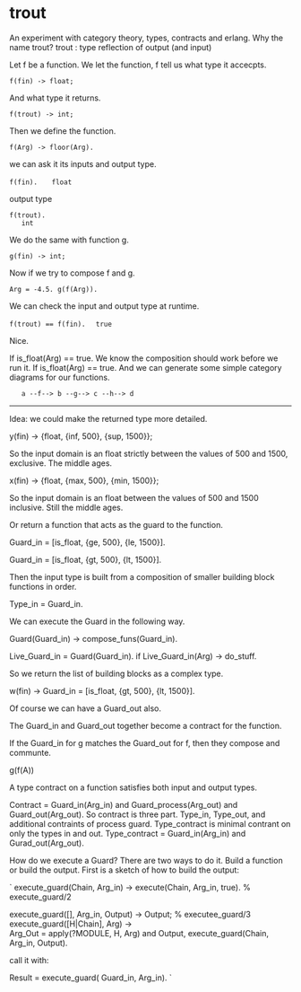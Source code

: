# trout

An experiment with category theory, types, contracts and erlang.
Why the name trout?
trout : type reflection of output (and input) 

Let f be a function.
We let the function, f tell us what type it accecpts.

`f(fin) -> float;`

And what type it returns.

`f(trout) -> int;`

Then we define the function.

`f(Arg) -> floor(Arg).`

we can ask it its inputs and output type.

`f(fin).`
`   float`

output type

`f(trout).`  
`   int`

We do the same with function g.

`g(fin) -> int;`

Now if we try to compose f and g.

`Arg = -4.5.
g(f(Arg)).`

We can check the input and output type at runtime. 

`f(trout) == f(fin).`
`  true`

Nice. 

If is_float(Arg) == true.
We know the composition should work before we run it. 
If is_float(Arg) == true.
And we can generate some simple category diagrams for our functions. 


`    a --f--> b --g--> c --h--> d  ` 

----------------------------------------------------

Idea: we could make the returned type more detailed. 

y(fin) -> 
  {float, {inf, 500}, {sup, 1500}};

So the input domain is an float strictly between the values of 500 and 1500, exclusive. The middle ages. 

x(fin) ->
  {float, {max, 500}, {min, 1500}};
  
So the input domain is an float between the values of 500 and 1500 inclusive. Still the middle ages. 

Or return a function that acts as the guard to the function. 

Guard_in = [is_float, {ge, 500}, {le, 1500}]. 

Guard_in = [is_float, {gt, 500}, {lt, 1500}]. 

Then the input type is built from a composition of smaller building block functions in order. 

Type_in = Guard_in. 

We can execute the Guard in the following way.

Guard(Guard_in) -> 
  compose_funs(Guard_in).

Live_Guard_in = Guard(Guard_in).
if Live_Guard_in(Arg) -> do_stuff. 

So we return the list of building blocks as a complex type. 

w(fin) -> Guard_in =  [is_float, {gt, 500}, {lt, 1500}]. 

Of course we can have a Guard_out also. 

The Guard_in and Guard_out together become a contract for the function.

If the Guard_in for g matches the Guard_out for f, then they compose and communte.

g(f(A))

A type contract on a function satisfies both input and output types.

Contract = Guard_in(Arg_in) and Guard_process(Arg_out) and Guard_out(Arg_out).
So contract is three part. Type_in, Type_out, and additional contraints of process guard. 
Type_contract is minimal contrant on only the types in and out. 
Type_contract = Guard_in(Arg_in) and Gurad_out(Arg_out).

How do we execute a Guard? There are two ways to do it. 
Build a function or build the output. 
First is a sketch of how to build the output:

`
execute_guard(Chain, Arg_in) -> execute(Chain, Arg_in, true).   % execute_guard/2 

execute_guard([], Arg_in, Output) -> Output;                    % executee_guard/3
execute_guard([H|Chain], Arg) ->  
  Arg_Out = apply(?MODULE, H, Arg) and Output, 
  execute_guard(Chain, Arg_in, Output). 

call it with:

Result = execute_guard( Guard_in, Arg_in).
`

